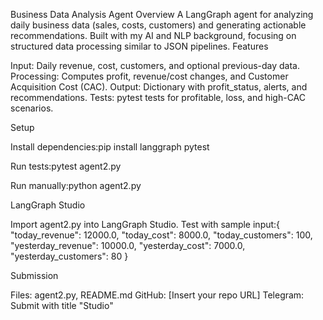 

Business Data Analysis Agent
Overview
A LangGraph agent for analyzing daily business data (sales, costs, customers) and generating actionable recommendations. Built with my AI and NLP background, focusing on structured data processing similar to JSON pipelines.
Features

Input: Daily revenue, cost, customers, and optional previous-day data.
Processing: Computes profit, revenue/cost changes, and Customer Acquisition Cost (CAC).
Output: Dictionary with profit_status, alerts, and recommendations.
Tests: pytest tests for profitable, loss, and high-CAC scenarios.

Setup

Install dependencies:pip install langgraph pytest


Run tests:pytest agent2.py


Run manually:python agent2.py



LangGraph Studio

Import agent2.py into LangGraph Studio.
Test with sample input:{
    "today_revenue": 12000.0,
    "today_cost": 8000.0,
    "today_customers": 100,
    "yesterday_revenue": 10000.0,
    "yesterday_cost": 7000.0,
    "yesterday_customers": 80
}



Submission

Files: agent2.py, README.md
GitHub: [Insert your repo URL]
Telegram: Submit with title "Studio"
